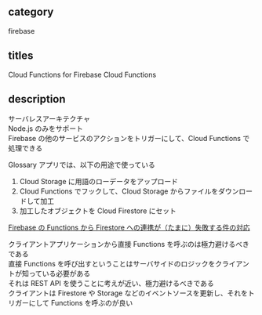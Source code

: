 ## category

firebase

## titles

Cloud Functions for Firebase
Cloud Functions

## description

サーバレスアーキテクチャ  
Node.js のみをサポート  
Firebase の他のサービスのアクションをトリガーにして、Cloud Functions で処理できる

Glossary アプリでは、以下の用途で使っている

1. Cloud Storage に用語のローデータをアップロード
1. Cloud Functions でフックして、Cloud Storage からファイルをダウンロードして加工
1. 加工したオブジェクトを Cloud Firestore にセット

<a href="https://kurosame-th.hatenadiary.com/entry/2020/05/15/194135" target="_blank">Firebase の Functions から Firestore への連携が（たまに）失敗する件の対応</a>

クライアントアプリケーションから直接 Functions を呼ぶのは極力避けるべきである  
直接 Functions を呼び出すということはサーバサイドのロジックをクライアントが知っている必要がある  
それは REST API を使うことに考えが近い、極力避けるべきである  
クライアントは Firestore や Storage などのイベントソースを更新し、それをトリガーにして Functions を呼ぶのが良い
